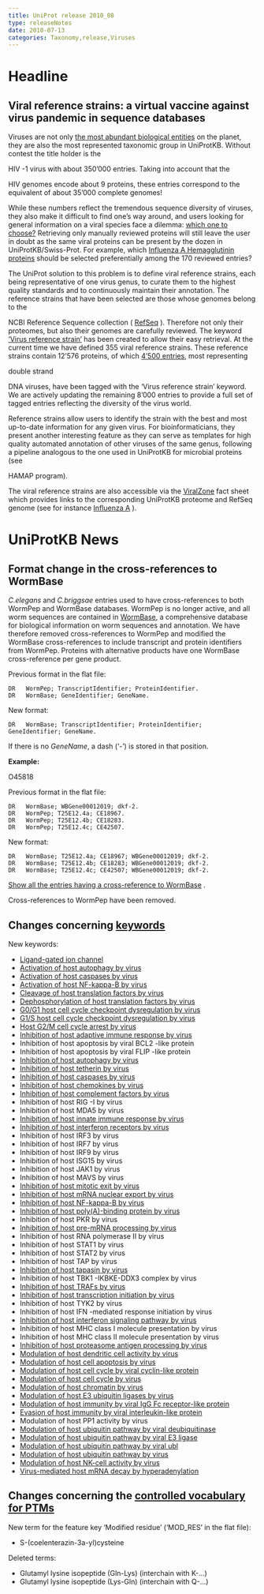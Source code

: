 ```yaml
---
title: UniProt release 2010_08
type: releaseNotes
date: 2010-07-13
categories: Taxonomy,release,Viruses
---
```


# Headline

## Viral reference strains: a virtual vaccine against virus pandemic in sequence databases

Viruses are not only [the most abundant biological entities](http://www.ncbi.nlm.nih.gov/pubmed/17853907) on the planet, they are also the most represented taxonomic group in UniProtKB. Without contest the title holder is the

HIV -1 virus with about 350’000 entries. Taking into account that the

HIV genomes encode about 9 proteins, these entries correspond to the equivalent of about 35’000 complete genomes!

While these numbers reflect the tremendous sequence diversity of viruses, they also make it difficult to find one’s way around, and users looking for general information on a viral species face a dilemma: [which one to choose?](http://i.dailymail.co.uk/i/pix/2009/08/07/article-0-05FBBC14000005DC-25_634x682.jpg) Retrieving only manually reviewed proteins will still leave the user in doubt as the same viral proteins can be present by the dozen in UniProtKB/Swiss-Prot. For example, which [Influenza A Hemagglutinin proteins](https://www.uniprot.org/uniprotkb?query=organism3A%22influenza+a+virus%22+AND+reviewed:true+AND+name:Hemagglutinin) should be selected preferentially among the 170 reviewed entries?

The UniProt solution to this problem is to define viral reference strains, each being representative of one virus genus, to curate them to the highest quality standards and to continuously maintain their annotation. The reference strains that have been selected are those whose genomes belong to the

NCBI Reference Sequence collection ( [RefSeq](http://www.ncbi.nlm.nih.gov/RefSeq/) ). Therefore not only their proteomes, but also their genomes are carefully reviewed. The keyword [‘Virus reference strain’](https://www.uniprot.org/keywords/KW-1019) has been created to allow their easy retrieval. At the current time we have defined 355 viral reference strains. These reference strains contain 12’576 proteins, of which [4’500 entries](https://www.uniprot.org/uniprotkb?query=keyword%3A%22Virus+reference+strain+%5BKW-1019%5D%22), most representing

double strand

DNA viruses, have been tagged with the ‘Virus reference strain’ keyword. We are actively updating the remaining 8’000 entries to provide a full set of tagged entries reflecting the diversity of the virus world.

Reference strains allow users to identify the strain with the best and most up-to-date information for any given virus. For bioinformaticians, they present another interesting feature as they can serve as templates for high quality automated annotation of other viruses of the same genus, following a pipeline analogous to the one used in UniProtKB for microbial proteins (see

HAMAP program).

The viral reference strains are also accessible via the [ViralZone](http://viralzone.expasy.org/) fact sheet which provides links to the corresponding UniProtKB proteome and RefSeq genome (see for instance [Influenza A](http://viralzone.expasy.org/all_by_species/6.html) ).

# UniProtKB News

## Format change in the cross-references to WormBase

_C.elegans_ and _C.briggsae_ entries used to have cross-references to both WormPep and WormBase databases. WormPep is no longer active, and all worm sequences are contained in [WormBase](http://www.wormbase.org), a comprehensive database for biological information on worm sequences and annotation. We have therefore removed cross-references to WormPep and modified the WormBase cross-references to include transcript and protein identifiers from WormPep. Proteins with alternative products have one WormBase cross-reference per gene product.

Previous format in the flat file:

    DR   WormPep; TranscriptIdentifier; ProteinIdentifier.
    DR   WormBase; GeneIdentifier; GeneName.

New format:

    DR   WormBase; TranscriptIdentifier; ProteinIdentifier; GeneIdentifier; GeneName.

If there is no _GeneName_, a dash (‘-’) is stored in that position.

**Example:**

O45818

Previous format in the flat file:

    DR   WormBase; WBGene00012019; dkf-2.
    DR   WormPep; T25E12.4a; CE18967.
    DR   WormPep; T25E12.4b; CE18283.
    DR   WormPep; T25E12.4c; CE42507.

New format:

    DR   WormBase; T25E12.4a; CE18967; WBGene00012019; dkf-2.
    DR   WormBase; T25E12.4b; CE18283; WBGene00012019; dkf-2.
    DR   WormBase; T25E12.4c; CE42507; WBGene00012019; dkf-2.

[Show all the entries having a cross-reference to WormBase](https://www.uniprot.org/uniprotkb?query=database:wormbase) .

Cross-references to WormPep have been removed.

## Changes concerning [keywords](https://ftp.uniprot.org/pub/databases/uniprot/current_release/knowledgebase/complete/docs/keywlist)

New keywords:

- [Ligand-gated ion channel](https://www.uniprot.org/keywords/KW-1071)
- [Activation of host autophagy by virus](https://www.uniprot.org/keywords/KW-1072)
- [Activation of host caspases by virus](https://www.uniprot.org/keywords/KW-1073)
- [Activation of host NF-kappa-B by virus](https://www.uniprot.org/keywords/KW-1074)
- [Cleavage of host translation factors by virus](https://www.uniprot.org/keywords/KW-1075)
- [Dephosphorylation of host translation factors by virus](https://www.uniprot.org/keywords/KW-1076)
- [G0/G1 host cell cycle checkpoint dysregulation by virus](https://www.uniprot.org/keywords/KW-1077)
- [G1/S host cell cycle checkpoint dysregulation by virus](https://www.uniprot.org/keywords/KW-1078)
- [Host G2/M cell cycle arrest by virus](https://www.uniprot.org/keywords/KW-1079)
- [Inhibition of host adaptive immune response by virus](https://www.uniprot.org/keywords/KW-1080)
- Inhibition of host apoptosis by viral BCL2 -like protein
- Inhibition of host apoptosis by viral FLIP -like protein
- [Inhibition of host autophagy by virus](https://www.uniprot.org/keywords/KW-1083)
- [Inhibition of host tetherin by virus](https://www.uniprot.org/keywords/KW-1084)
- [Inhibition of host caspases by virus](https://www.uniprot.org/keywords/KW-1085)
- [Inhibition of host chemokines by virus](https://www.uniprot.org/keywords/KW-1086)
- [Inhibition of host complement factors by virus](https://www.uniprot.org/keywords/KW-1087)
- Inhibition of host RIG -I by virus
- Inhibition of host MDA5 by virus
- [Inhibition of host innate immune response by virus](https://www.uniprot.org/keywords/KW-1090)
- [Inhibition of host interferon receptors by virus](https://www.uniprot.org/keywords/KW-1091)
- Inhibition of host IRF3 by virus
- Inhibition of host IRF7 by virus
- Inhibition of host IRF9 by virus
- Inhibition of host ISG15 by virus
- Inhibition of host JAK1 by virus
- Inhibition of host MAVS by virus
- [Inhibition of host mitotic exit by virus](https://www.uniprot.org/keywords/KW-1098)
- [Inhibition of host mRNA nuclear export by virus](https://www.uniprot.org/keywords/KW-1099)
- [Inhibition of host NF-kappa-B by virus](https://www.uniprot.org/keywords/KW-1100)
- [Inhibition of host poly(A)-binding protein by virus](https://www.uniprot.org/keywords/KW-1101)
- Inhibition of host PKR by virus
- [Inhibition of host pre-mRNA processing by virus](https://www.uniprot.org/keywords/KW-1103)
- Inhibition of host RNA polymerase II by virus
- Inhibition of host STAT1 by virus
- Inhibition of host STAT2 by virus
- Inhibition of host TAP by virus
- [Inhibition of host tapasin by virus](https://www.uniprot.org/keywords/KW-1108)
- Inhibition of host TBK1 -IKBKE-DDX3 complex by virus
- [Inhibition of host TRAFs by virus](https://www.uniprot.org/keywords/KW-1110)
- [Inhibition of host transcription initiation by virus](https://www.uniprot.org/keywords/KW-1111)
- Inhibition of host TYK2 by virus
- Inhibition of host IFN -mediated response initiation by virus
- [Inhibition of host interferon signaling pathway by virus](https://www.uniprot.org/keywords/KW-1114)
- Inhibition of host MHC class I molecule presentation by virus
- Inhibition of host MHC class II molecule presentation by virus
- [Inhibition of host proteasome antigen processing by virus](https://www.uniprot.org/keywords/KW-1117)
- [Modulation of host dendritic cell activity by virus](https://www.uniprot.org/keywords/KW-1118)
- [Modulation of host cell apoptosis by virus](https://www.uniprot.org/keywords/KW-1119)
- [Modulation of host cell cycle by viral cyclin-like protein](https://www.uniprot.org/keywords/KW-1120)
- [Modulation of host cell cycle by virus](https://www.uniprot.org/keywords/KW-1121)
- [Modulation of host chromatin by virus](https://www.uniprot.org/keywords/KW-1122)
- [Modulation of host E3 ubiquitin ligases by virus](https://www.uniprot.org/keywords/KW-1123)
- [Modulation of host immunity by viral IgG Fc receptor-like protein](https://www.uniprot.org/keywords/KW-1124)
- [Evasion of host immunity by viral interleukin-like protein](https://www.uniprot.org/keywords/KW-1125)
- Modulation of host PP1 activity by virus
- [Modulation of host ubiquitin pathway by viral deubiquitinase](https://www.uniprot.org/keywords/KW-1127)
- [Modulation of host ubiquitin pathway by viral E3 ligase](https://www.uniprot.org/keywords/KW-1128)
- [Modulation of host ubiquitin pathway by viral ubl](https://www.uniprot.org/keywords/KW-1129)
- [Modulation of host ubiquitin pathway by virus](https://www.uniprot.org/keywords/KW-1130)
- [Modulation of host NK-cell activity by virus](https://www.uniprot.org/keywords/KW-1131)
- [Virus-mediated host mRNA decay by hyperadenylation](https://www.uniprot.org/keywords/KW-1132)

## Changes concerning the [controlled vocabulary for PTMs](https://ftp.uniprot.org/pub/databases/uniprot/current_release/knowledgebase/complete/docs/ptmlist)

New term for the feature key ‘Modified residue’ (‘MOD_RES’ in the flat file):

- S-(coelenterazin-3a-yl)cysteine

Deleted terms:

- Glutamyl lysine isopeptide (Gln-Lys) (interchain with K-...)
- Glutamyl lysine isopeptide (Lys-Gln) (interchain with Q-...)
